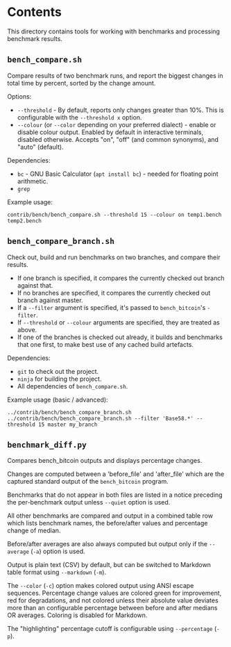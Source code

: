 # Contents

This directory contains tools for working with benchmarks and processing benchmark results.

## `bench_compare.sh`

Compare results of two benchmark runs, and report the biggest changes in total time by percent, sorted by the change amount.

Options:

- `--threshold` - By default, reports only changes greater than 10%. This is configurable with the `--threshold x` option.
- `--colour` (or `--color` depending on your preferred dialect) - enable or disable colour output.  Enabled by default in interactive terminals, disabled otherwise.  Accepts "on", "off" (and common synonyms), and "auto" (default).

Dependencies:

- `bc` - GNU Basic Calculator (`apt install bc`) - needed for floating point arithmetic.
- `grep`

Example usage:

    contrib/bench/bench_compare.sh --threshold 15 --colour on temp1.bench temp2.bench

## `bench_compare_branch.sh`

Check out, build and run benchmarks on two branches, and compare their results.

- If one branch is specified, it compares the currently checked out branch against that.
- If no branches are specified, it compares the currently checked out branch against master.
- If a `--filter` argument is specified, it's passed to `bench_bitcoin`'s `-filter`.
- If `--threshold` or `--colour` arguments are specified, they are treated as above.
- If one of the branches is checked out already, it builds and benchmarks that one first, to make best use of any cached build artefacts.

Dependencies:
- `git` to check out the project.
- `ninja` for building the project.
- All dependencies of `bench_compare.sh`.

Example usage (basic / advanced):

    ../contrib/bench/bench_compare_branch.sh
    ../contrib/bench/bench_compare_branch.sh --filter 'Base58.*' --threshold 15 master my_branch

## `benchmark_diff.py`

Compares bench_bitcoin outputs and displays percentage changes.

Changes are computed between a 'before_file' and 'after_file' which are
the captured standard output of the `bench_bitcoin` program.

Benchmarks that do not appear in both files are listed in a notice preceding
the per-benchmark output unless `--quiet` option is used.

All other benchmarks are compared and output in a combined table row which
lists benchmark names, the before/after values and percentage change of
median.

Before/after averages are also always computed but output only if the
`--average` (`-a`) option is used.

Output is plain text (CSV) by default, but can be switched to Markdown
table format using `--markdown` (`-m`).

The `--color` (`-c`) option makes colored output using ANSI escape sequences.
Percentage change values are colored green for improvement, red for
degradations, and not colored unless their absolute value deviates more than
an configurable percentage between before and after medians OR averages.
Coloring is disabled for Markdown.

The "highlighting" percentage cutoff is configurable using
`--percentage` (`-p`).
